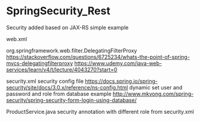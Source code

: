 # SpringSecurity_Rest
Security added based on JAX-RS simple example

web.xml 

org.springframework.web.filter.DelegatingFilterProxy
https://stackoverflow.com/questions/6725234/whats-the-point-of-spring-mvcs-delegatingfilterproxy
https://www.udemy.com/java-web-services/learn/v4/t/lecture/4043270?start=0


security.xml
security config file
https://docs.spring.io/spring-security/site/docs/3.0.x/reference/ns-config.html
dynamic set user and password and role from database example
http://www.mkyong.com/spring-security/spring-security-form-login-using-database/


ProductService.java
security annotation with different role from security.xml
